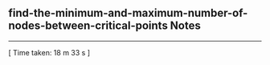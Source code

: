 <h2>find-the-minimum-and-maximum-number-of-nodes-between-critical-points Notes</h2><hr>[ Time taken: 18 m 33 s ]